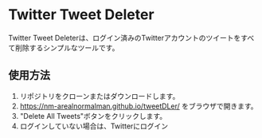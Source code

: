 # Twitter Tweet Deleter

Twitter Tweet Deleterは、ログイン済みのTwitterアカウントのツイートをすべて削除するシンプルなツールです。

## 使用方法

1. リポジトリをクローンまたはダウンロードします。
2. https://nm-arealnormalman.github.io/tweetDLer/ をブラウザで開きます。
3. "Delete All Tweets"ボタンをクリックします。
4. ログインしていない場合は、Twitterにログイン
